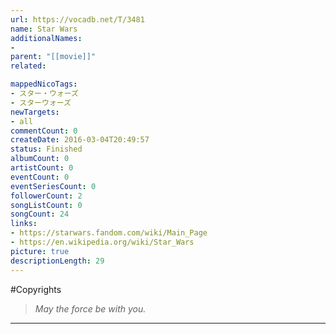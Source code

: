 ```yaml
---
url: https://vocadb.net/T/3481
name: Star Wars
additionalNames: 
- 
parent: "[[movie]]"
related:

mappedNicoTags:
- スター・ウォーズ
- スターウォーズ
newTargets:
- all
commentCount: 0
createDate: 2016-03-04T20:49:57
status: Finished
albumCount: 0
artistCount: 0
eventCount: 0
eventSeriesCount: 0
followerCount: 2
songListCount: 0
songCount: 24
links: 
- https://starwars.fandom.com/wiki/Main_Page
- https://en.wikipedia.org/wiki/Star_Wars
picture: true
descriptionLength: 29
---
```


#Copyrights

>*May the force be with you.*

---


